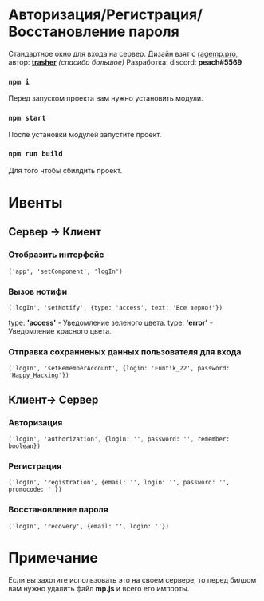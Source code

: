 # Авторизация/Регистрация/Восстановление пароля

Стандартное окно для входа на сервер.
Дизайн взят с [ragemp.pro](https://ragemp.pro/resources/makety-dizajna-hud-avtorizacija-registracija-zabyl-parol-dlja-servera-rage-mp.319/), автор: **[trasher](https://ragemp.pro/members/trasher.8595/)** *(спасибо большое)*
Разработка: discord: **peach#5569**
  

### `npm i` 

Перед запуском проекта вам нужно установить модули. 

### `npm start`  

После установки модулей запустите проект.

### `npm run build`  

Для того чтобы сбилдить проект.

# Ивенты

## Сервер -> Клиент

### Отобразить интерфейс
``('app', 'setComponent', 'logIn')``

### Вызов нотифи
``('logIn', 'setNotify', {type: 'access', text: 'Все верно!'})``

type: **'access'** - Уведомление зеленого цвета.
type: **'error'** - Уведомление красного цвета.

### Отправка сохранненых данных пользователя для входа
``('logIn', 'setRememberAccount', {login: 'Funtik_22', password: 'Happy_Hacking'})``

## Клиент-> Сервер 

### Авторизация
``('logIn', 'authorization', {login: '', password: '', remember: boolean})``

### Регистрация
``('logIn', 'registration', {email: '', login: '', password: '', promocode: ''})``

### Восстановление пароля
``('logIn', 'recovery', {email: '', login: ''})``

# Примечание
Если вы захотите использовать это на своем сервере, то перед билдом вам нужно удалить файл **mp.js**
и всего его импорты.